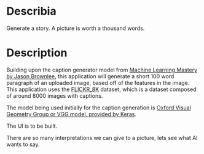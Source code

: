 # Describia
Generate a story. A picture is worth a thousand words.

# Description

Building upon the caption generator model from [Machine Learning Mastery by Jason Brownlee](https://machinelearningmastery.com/develop-a-deep-learning-caption-generation-model-in-python/), this application will generate a short 100 word paragraph of an uploaded image, based off of the features in the image. This application uses the [FLICKR_8K](https://forms.illinois.edu/sec/1713398/) dataset, which is a dataset composed of around 8000 images with captions. 

The model being used initially for the caption generation is [Oxford Visual Geometry Group or VGG model, provided by Keras](https://www.robots.ox.ac.uk/~vgg/research/very_deep/).

The UI is to be built. 

There are so many interpretations we can give to a picture, lets see what AI wants to say.

